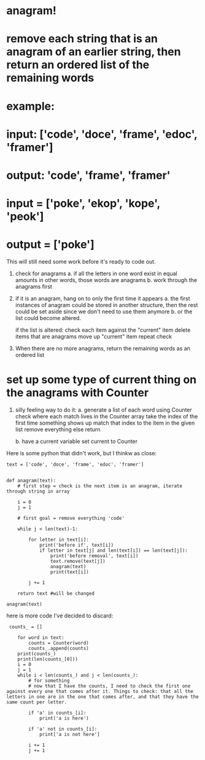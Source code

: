 # anagram!
# remove each string that is an anagram of an earlier string, then return an ordered list of the remaining words
# example:
# input: ['code', 'doce', 'frame', 'edoc', 'framer']
# output: 'code', 'frame', 'framer'
# input = ['poke', 'ekop', 'kope', 'peok']
# output = ['poke']
This will still need some work before it's ready to code out.

1. check for anagrams
    a. if all the letters in one word exist in equal amounts in other words, those words are anagrams
    b. work through the anagrams first

2. if it is an anagram, hang on to only the first time it appears
    a. the first instances of anagram could be stored in another structure, then the rest could be set aside since we don't need to use them anymore
    b. or the list could become altered.
    
    if the list is altered:
        check each item against the "current" item
        delete items that are anagrams
        move up "current" item
        repeat check

3. When there are no more anagrams, return the remaining words as an ordered list

# set up some type of current thing on the anagrams with Counter

1. silly feeling way to do it:
    a. generate a list of each word using Counter
       check where each match lives in the Counter array
       take the index of the first time something shows up
       match that index to the item in the given list
       remove everything else
       return

    b. have a current variable
        set current to Counter
        

Here is some python that didn't work, but I thinkw as close:

```
text = ['code', 'doce', 'frame', 'edoc', 'framer']


def anagram(text):
    # first step = check is the next item is an anagram, iterate through string in array

    i = 0
    j = 1

    # first goal = remove everything 'code'

    while j < len(text)-1:

        for letter in text[i]:
            print('before if', text[i])
            if letter in text[j] and len(text[i]) == len(text[j]):
                print('before removal', text[i])
                text.remove(text[j])
                anagram(text)
                print(text[i])
        
        j += 1
    
    return text #will be changed

anagram(text)
```

here is more code I've decided to discard:
```
 counts_ = []

    for word in text:
        counts = Counter(word)
        counts_.append(counts)
    print(counts_)
    print(len(counts_[0]))
    i = 0
    j = 1
    while i < len(counts_) and j < len(counts_):
        # for something
        # now that I have the counts, I need to check the first one against every one that comes after it. Things to check: that all the letters in one are in the one that comes after, and that they have the same count per letter.
        
        if 'a' in counts_[i]:
            print('a is here')

        if 'a' not in counts_[i]:
            print['a is not here']

        i += 1
        j += 1
```
